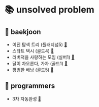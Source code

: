 # 📚 unsolved problem

## 📘 baekjoon

- 이진 탐색 트리 (플래티넘5) [:link:](https://www.acmicpc.net/problem/2957)
- 스타트 택시 (골드4) [:link:](https://www.acmicpc.net/problem/19238)
- 러버덕을 사랑하는 모임 (실버1) [:link:](https://www.acmicpc.net/problem/18233)
- 달이 차오른다, 가자 (골드1) [:link:](https://www.acmicpc.net/problem/1194)
- 평범한 배낭 (골드5) [:link:](https://www.acmicpc.net/problem/12865)

## 📗 programmers

- 3차 자동완성 [:link:](https://programmers.co.kr/learn/courses/30/lessons/17685)
